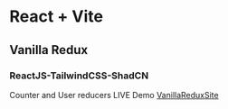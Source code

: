 # React + Vite
## Vanilla Redux

### ReactJS-TailwindCSS-ShadCN

Counter and User reducers
LIVE Demo [VanillaReduxSite](https://d-invisible.github.io/reactRedux-basic1/)
